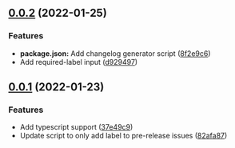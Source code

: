 ## [0.0.2](https://github.com/react-native-community/actions-apply-version-label/compare/v0.0.1...v0.0.2) (2022-01-25)


### Features

* **package.json:** Add changelog generator script ([8f2e9c6](https://github.com/react-native-community/actions-apply-version-label/commit/8f2e9c6d60d632d6cdacff210980dbb610a3f269))
* Add required-label input ([d929497](https://github.com/react-native-community/actions-apply-version-label/commit/d929497f93ad17d3efd92304ab09277904274111))



## [0.0.1](https://github.com/react-native-community/actions-apply-version-label/compare/37e49c9ce7169570dd006bde0477539ca2191de5...v0.0.1) (2022-01-23)


### Features

* Add typescript support ([37e49c9](https://github.com/react-native-community/actions-apply-version-label/commit/37e49c9ce7169570dd006bde0477539ca2191de5))
* Update script to only add label to pre-release issues ([82afa87](https://github.com/react-native-community/actions-apply-version-label/commit/82afa877f408c01423b1eeb01781bdb461e9f9e6))



